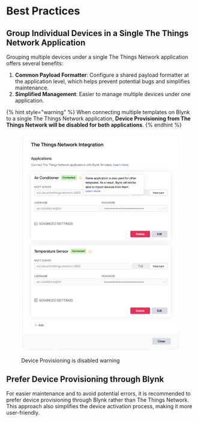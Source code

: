 # Best Practices

## Group Individual Devices in a Single The Things Network Application

Grouping multiple devices under a single The Things Network application offers several benefits:

1. **Common Payload Formatter**: Configure a shared payload formatter at the application level, which helps prevent potential bugs and simplifies maintenance.
2. **Simplified Management**: Easier to manage multiple devices under one application.

{% hint style="warning" %}
When connecting multiple templates on Blynk to a single The Things Network application, **Device Provisioning from The Things Network will be disabled for both applications**.
{% endhint %}

<figure><img src="../../.gitbook/assets/the-things-network-device-onboarding-warning (1).png" alt="" width="563"><figcaption><p>Device Provisioning is disabled warning</p></figcaption></figure>

## Prefer Device Provisioning through Blynk

For easier maintenance and to avoid potential errors, it is recommended to prefer device provisioning through Blynk rather than The Things Network. This approach also simplifies the device activation process, making it more user-friendly.

